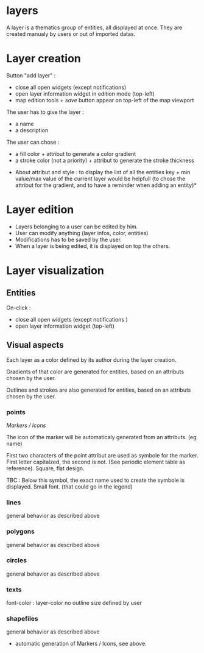 layers
======

A layer is a thematics group of entities, all displayed at once.
They are created manualy by users or out of imported datas.



# Layer creation

Button "add layer" :
- close all open widgets (except notifications) 
- open layer information widget in edition mode (top-left) 
- map edition tools + *save* button appear on top-left of the map viewport

The user has to give the layer : 

- a name
- a description

The user can chose : 

- a fill color + attribut to generate a color gradient
- a stroke color (not a priority) + attribut to generate the stroke thickness

* About attribut and style : to display the list of all the entities key + min value/max value of the current layer would be helpfull (to chose the attribut for the gradient, and to have a reminder when adding an entity)* 

# Layer edition

- Layers belonging to a user can be edited by him.
- User can modify anything (layer infos, color, entities)
- Modifications has to be saved by the user.
- When a layer is being edited, it is displayed on top the others.


# Layer visualization


## Entities

On-click : 
- close all open widgets (except notifications ) 
- open layer information widget (top-left) 

## Visual aspects

Each layer as a color defined by its author during the layer creation.

Gradients of that color are generated for entities, based on an attributs chosen by the user.

Outlines and strokes are also generated for entities, based on an attributs chosen by the user.


### points 

*Markers / Icons*

The icon of the marker will be automaticaly generated from an attributs. (eg name)

First two characters of the point attribut are used as symbole for the marker. 
First letter capitalzed, the second is not. (See periodic element table as reference).
Square, flat design.


TBC : Below this symbol, the exact name used to create the symbole is displayed. Small font. 
(that could go in the legend)


### lines 

general behavior as described above

### polygons 

general behavior as described above

### circles

general behavior as described above

### texts

font-color : layer-color
no outline
size defined by user


### shapefiles 

general behavior as described above
+ automatic generation of Markers / Icons, see above.















